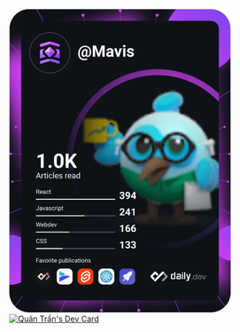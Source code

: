 <a href="https://app.daily.dev/Mavis"><img src="https://github.com/Mavis2103/Mavis2103/blob/master/devcard.svg" width="400" alt="Quân Trần's Dev Card"/></a>
<a href="https://app.daily.dev/Mavis"><img src="https://api.daily.dev/devcards/002a25923aa2416b8f01adda35cda331.png?r=sxn" width="400" alt="Quân Trần's Dev Card"/></a>
